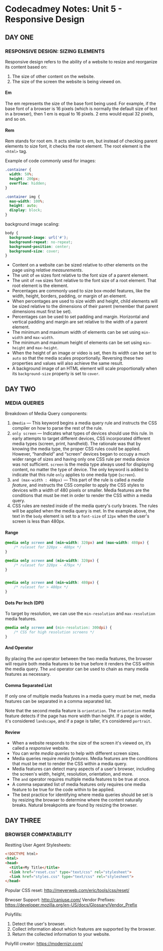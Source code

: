 # Codecadmey Notes: Unit 5 - Responsive Design

## DAY ONE
### RESPONSIVE DESIGN: SIZING ELEMENTS

Responsive design refers to the ability of a website to resize and reorganize its content based on:

1. The size of other content on the website.
1. The size of the screen the website is being viewed on.

#### Em

The em represents the size of the base font being used. For example, if the base font of a browser is 16 pixels (which is normally the default size of text in a browser), then 1 em is equal to 16 pixels. 2 ems would equal 32 pixels, and so on.

#### Rem

Rem stands for root em. It acts similar to em, but instead of checking parent elements to size font, it checks the root element. The root element is the `<html>` tag.

Example of code commonly uesd for images:

```css
.container {
  width: 50%;
  height: 200px;
  overflow: hidden;
}
```

```css
.container img {
  max-width: 100%;
  height: auto;
  display: block;
}
```


background image scaling: 

```css
body {
  background-image: url('#');
  background-repeat: no-repeat;
  background-position: center;
  background-size: cover;
}
```

* Content on a website can be sized relative to other elements on the page using _relative measurements_.
* The unit of `em` sizes font relative to the font size of a parent element.
* The unit of `rem` sizes font relative to the font size of a root element. That root element is the <html> element.
* Percentages are commonly used to size box-model features, like the width, height, borders, padding, or margin of an element.
* When percentages are used to size width and height, child elements will be sized relative to the dimensions of their parent (remember that parent dimensions must first be set).
* Percentages can be used to set padding and margin. Horizontal and vertical padding and margin are set relative to the width of a parent element.
* The minimum and maximum width of elements can be set using `min-width` and `max-width`.
* The minimum and maximum height of elements can be set using `min-height` and `max-height`.
* When the height of an image or video is set, then its width can be set to `auto` so that the media scales proportionally. Reversing these two properties and values will also achieve the same result.
* A background image of an HTML element will scale proportionally when its `background-size` property is set to `cover`.

## DAY TWO
### MEDIA QUERIES

Breakdown of Media Query components: 

1. `@media` — This keyword begins a media query rule and instructs the CSS compiler on how to parse the rest of the rule.
1. `only screen` — Indicates what types of devices should use this rule. In early attempts to target different devices, CSS incorporated different media types (screen, print, handheld). The rationale was that by knowing the media type, the proper CSS rules could be applied. However, “handheld” and “screen” devices began to occupy a much wider range of sizes and having only one CSS rule per media device was not sufficient. `screen` is the media type always used for displaying content, no matter the type of device. The only keyword is added to indicate that this rule `only` applies to one media type (`screen`).
1. `and (max-width : 480px)` — This part of the rule is called a _media feature_, and instructs the CSS compiler to apply the CSS styles to devices with a width of 480 pixels or smaller. Media features are the conditions that must be met in order to render the CSS within a media query.
1. CSS rules are nested inside of the media query's curly braces. The rules will be applied when the media query is met. In the example above, the text in the `body` element is set to a `font-size` of `12px` when the user's screen is less than 480px.

#### Range

```css
@media only screen and (min-width: 320px) and (max-width: 480px) {
    /* ruleset for 320px - 480px */
}
```

```css
@media only screen and (min-width: 320px) { 
    /* ruleset for 320px - 479px */
}


@media only screen and (min-width: 480px) { 
    /* ruleset for > 480px */
}
```

#### Dots Per Inch (DPI)

To target by resolution, we can use the `min-resolution` and `max-resolution` media features. 

```css
@media only screen and (min-resolution: 300dpi) {
    /* CSS for high resolution screens */
}
```

#### And Operator
By placing the `and` operator between the two media features, the browser will require both media features to be true before it renders the CSS within the media query. The `and` operator can be used to chain as many media features as necessary.

#### Comma Separated List
If only one of multiple media features in a media query must be met, media features can be separated in a comma separated list.

Note that the second media feature is `orientation`. The `orientation` media feature detects if the page has more width than height. If a page is wider, it's considered `landscape`, and if a page is taller, it's considered `portrait`.

#### Review

* When a website responds to the size of the screen it's viewed on, it’s called a _responsive_ website.
* You can write _media queries_ to help with different screen sizes.
* Media queries require _media features_. Media features are the conditions that must be met to render the CSS within a media query.
* Media features can detect many aspects of a user's browser, including the screen's width, height, resolution, orientation, and more.
* The `and` operator requires multiple media features to be true at once.
* A comma separated list of media features only requires one media feature to be true for the code within to be applied.
* The best practice for identifying where media queries should be set is by resizing the browser to determine where the content naturally breaks. Natural breakpoints are found by resizing the browser.

## DAY THREE
### BROWSER COMPATABILITY

Restting User Agent Stylesheets:

```html
<!DOCTYPE html>
<html>
<head>
  <title>My Title</title>
  <link href="reset.css" type="text/css" rel="stylesheet">
  <link href="styles.css" type="text/css" rel="stylesheet">
</head>
```

Popular CSS reset: http://meyerweb.com/eric/tools/css/reset/

Brwoser Support: http://caniuse.com/
Vendor Prefixes: https://developer.mozilla.org/en-US/docs/Glossary/Vendor_Prefix

Polyfills:

1. Detect the user's browser.
1. Collect information about which features are supported by the browser.
1. Return the collected information to your website.

Polyfill creator: https://modernizr.com/
